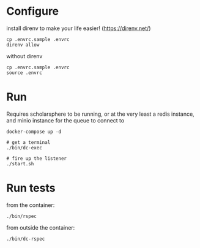 
# Configure 
install direnv to make your life easier! (https://direnv.net/)
```
cp .envrc.sample .envrc
direnv allow
```

without direnv
```
cp .envrc.sample .envrc
source .envrc
```


# Run 
Requires scholarsphere to be running, or at the very least a redis instance, and minio instance for the queue to connect to

```
docker-compose up -d 

# get a terminal 
./bin/dc-exec 

# fire up the listener
./start.sh
```

# Run tests
from the container:
```
./bin/rspec
```
from outside the container:
```
./bin/dc-rspec
```

